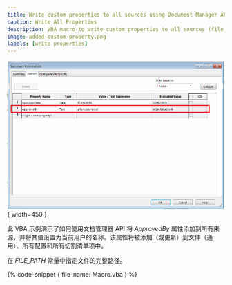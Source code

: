 ```yaml
---
title: Write custom properties to all sources using Document Manager API
caption: Write All Properties
description: VBA macro to write custom properties to all sources (file, configuration, cut-list items) using Document Manager API
image: added-custom-property.png
labels: [write properties]
---
```

![已添加到文件的自定义属性](added-custom-property.png){ width=450 }

此 VBA 示例演示了如何使用文档管理器 API 将 *ApprovedBy* 属性添加到所有来源，并将其值设置为当前用户的名称。该属性将被添加（或更新）到文件（通用）、所有配置和所有切割清单项中。

在 *FILE_PATH* 常量中指定文件的完整路径。

{% code-snippet { file-name: Macro.vba } %}